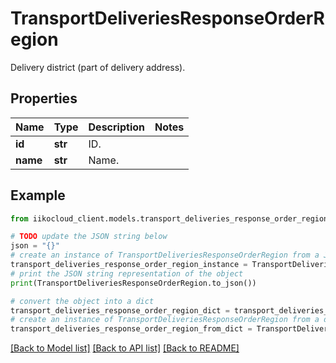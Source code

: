 # TransportDeliveriesResponseOrderRegion

Delivery district (part of delivery address).

## Properties

Name | Type | Description | Notes
------------ | ------------- | ------------- | -------------
**id** | **str** | ID. | 
**name** | **str** | Name. | 

## Example

```python
from iikocloud_client.models.transport_deliveries_response_order_region import TransportDeliveriesResponseOrderRegion

# TODO update the JSON string below
json = "{}"
# create an instance of TransportDeliveriesResponseOrderRegion from a JSON string
transport_deliveries_response_order_region_instance = TransportDeliveriesResponseOrderRegion.from_json(json)
# print the JSON string representation of the object
print(TransportDeliveriesResponseOrderRegion.to_json())

# convert the object into a dict
transport_deliveries_response_order_region_dict = transport_deliveries_response_order_region_instance.to_dict()
# create an instance of TransportDeliveriesResponseOrderRegion from a dict
transport_deliveries_response_order_region_from_dict = TransportDeliveriesResponseOrderRegion.from_dict(transport_deliveries_response_order_region_dict)
```
[[Back to Model list]](../README.md#documentation-for-models) [[Back to API list]](../README.md#documentation-for-api-endpoints) [[Back to README]](../README.md)


